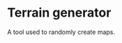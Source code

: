<html>
<body>
<h1>Terrain generator</h1>
<p>A tool used to randomly create maps.</p>
</body>
</html>
